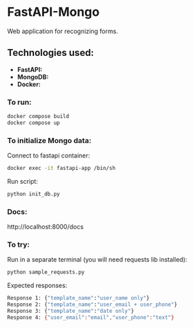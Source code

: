 # FastAPI-Mongo

Web application for recognizing forms.


## Technologies used:
* __FastAPI:__
* __MongoDB:__
* __Docker:__

### To run:

```sh
docker compose build
docker compose up
```

### To initialize Mongo data: 
Connect to fastapi container:
```sh
docker exec -it fastapi-app /bin/sh
```
Run script:
```sh
python init_db.py
```

### Docs:

http://localhost:8000/docs

### To try:

Run in a separate terminal (you will need requests lib installed):
```sh
python sample_requests.py 
```

Expected responses:
```sh
Response 1: {"template_name":"user_name only"}
Response 2: {"template_name":"user_email + user_phone"}
Response 3: {"template_name":"date only"}
Response 4: {"user_email":"email","user_phone":"text"}
```